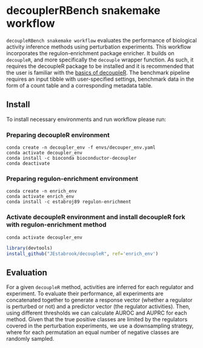 # decouplerRBench snakemake workflow
`decoupleRBench snakemake workflow` evaluates the performance of biological activity 
inference methods using perturbation experiments. This workflow incorporates the regulon-enrichment package enricher. It builds on `decoupleR`, and 
more specifically the `decouple` wrapper function. As such, it requires the 
decoupleR package to be installed and it is recommended that the user is familiar 
with the [basics of decoupleR](https://saezlab.github.io/decoupleR/articles/decoupleR.html#basics-1).
The benchmark pipeline requires an input tibble with user-specified settings,
benchmark data in the form of a count table and a corresponding metadata table.

## Install
To install necessary environments and run workflow please run:
### Preparing decoupleR environment
```
conda create -n decoupler_env -f envs/decouper_env.yaml
conda activate decoupler_env
conda install -c bioconda bioconductor-decoupler
conda deactivate
```
### Preparing regulon-enrichment environment
```
conda create -n enrich_env
conda activate enrich_env 
conda install -c estabroj89 regulon-enrichment
```
### Activate decoupleR environment and install decoupleR fork with regulon-enrichment method
```
conda activate decoupler_env
```
```r
library(devtools)
install_github("JEstabrook/decoupleR", ref='enrich_env') 
```


## Evaluation
For a given `decoupleR` method, activities are inferred for each regulator and 
experiment. To evaluate their performance, all experiments are concatenated 
together to generate a response vector (whether a regulator is perturbed or not)
and a predictor vector (the regulator activities). Then, using different 
thresholds we can calculate AUROC and AUPRC for each method. Given that the true 
positive classes are limited by the regulators covered in the perturbation 
experiments, we use a downsampling strategy, where for each permutation an 
equal number of  negative classes are randomly sampled.
